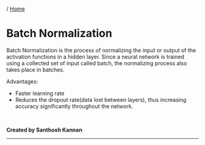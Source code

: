 / [Home](index.md)

# Batch Normalization

Batch Normalization is the process of normalizing the input or output of the activation functions in a hidden layer. Since a neural network is trained using a collected set of input called batch, the normalizing process also takes place in batches.

Advantages:

- Faster learning rate
- Reduces the dropout rate(data lost between layers), thus increasing accuracy significantly throughout the network.

<br>

**Created by Santhosh Kannan**

---

<br>
